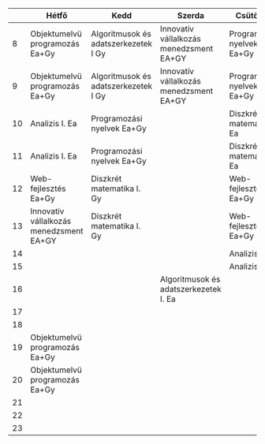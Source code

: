 |   | Hétfő | Kedd | Szerda | Csütörtök | Péntek |
|-|-|-|-|-|-|
| 8 | Objektumelvü programozás Ea+Gy | Algoritmusok és adatszerkezetek I Gy | Innovatív vállalkozás menedzsment EA+GY | Programozási nyelvek Ea+Gy |  |
| 9 | Objektumelvü programozás Ea+Gy | Algoritmusok és adatszerkezetek I Gy | Innovatív vállalkozás menedzsment EA+GY | Programozási nyelvek Ea+Gy |  |
| 10 | Analizis I. Ea | Programozási nyelvek Ea+Gy |  | Diszkrét matematika I Ea |  |
| 11 | Analizis I. Ea | Programozási nyelvek Ea+Gy |  | Diszkrét matematika I Ea |  |
| 12 | Web-fejlesztés Ea+Gy | Diszkrét matematika I. Gy |  | Web-fejlesztés Ea+Gy |  |
| 13 | Innovatív vállalkozás menedzsment EA+GY | Diszkrét matematika I. Gy |  | Web-fejlesztés Ea+Gy |  |
| 14 |  |  |  | Analizis I. Gy |  |
| 15 |  |  |  | Analizis I. Gy |  |
| 16 |  |  | Algoritmusok és adatszerkezetek I. Ea |  |  |
| 17 |  |  |  |  |  |
| 18 |  |  |  |  |  |
| 19 | Objektumelvü programozás Ea+Gy |  |  |  |  |
| 20 | Objektumelvü programozás Ea+Gy |  |  |  |  |
| 21 |  |  |  |  |  |
| 22 |  |  |  |  |  |
| 23 |  |  |  |  |  |